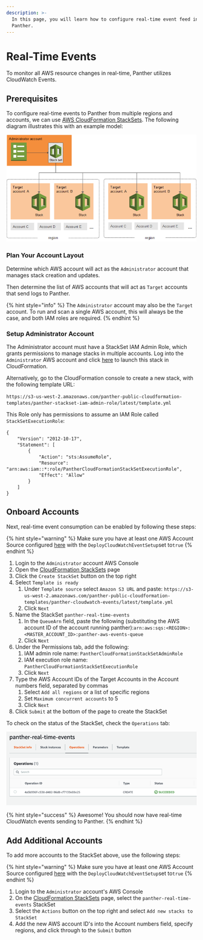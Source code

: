 ```yaml
---
description: >-
  In this page, you will learn how to configure real-time event feed into
  Panther.
---
```


# Real-Time Events

To monitor all AWS resource changes in real-time, Panther utilizes CloudWatch Events.

## Prerequisites

To configure real-time events to Panther from multiple regions and accounts, we can use [AWS CloudFormation StackSets](https://docs.aws.amazon.com/AWSCloudFormation/latest/UserGuide/what-is-cfnstacksets.html). The following diagram illustrates this with an example model:

![](../../.gitbook/assets/stack_set_conceptual_sv.png)

### Plan Your Account Layout

Determine which AWS account will act as the `Administrator` account that manages stack creation and updates.

Then determine the list of AWS accounts that will act as `Target` accounts that send logs to Panther.

{% hint style="info" %}
The `Administrator` account may also be the `Target` account. To run and scan a single AWS account, this will always be the case, and both IAM roles are required.
{% endhint %}

### Setup Administrator Account

The Administrator account must have a StackSet IAM Admin Role, which grants permissions to manage stacks in multiple accounts. Log into the `Administrator` AWS account and click [here](https://us-west-2.console.aws.amazon.com/cloudformation/home?region=us-west-2#/stacks/create/review?templateURL=https://s3-us-west-2.amazonaws.com/panther-public-cloudformation-templates/panther-stackset-iam-admin-role/latest/template.yml&stackName=panther-stackset-iam-admin-role) to launch this stack in CloudFormation.

Alternatively, go to the CloudFormation console to create a new stack, with the following template URL:

`https://s3-us-west-2.amazonaws.com/panther-public-cloudformation-templates/panther-stackset-iam-admin-role/latest/template.yml`

This Role only has permissions to assume an IAM Role called `StackSetExecutionRole`:

```text
{
    "Version": "2012-10-17",
    "Statement": [
        {
            "Action": "sts:AssumeRole",
            "Resource": "arn:aws:iam::*:role/PantherCloudFormationStackSetExecutionRole",
            "Effect": "Allow"
        }
    ]
}
```

## Onboard Accounts

Next, real-time event consumption can be enabled by following these steps:

{% hint style="warning" %}
Make sure you have at least one AWS Account Source configured [here](aws-compliance-setup.md) with the `DeployCloudWatchEventSetup`set to`true`
{% endhint %}

1. Login to the `Administrator` account AWS Console
2. Open the [CloudFormation StackSets](https://us-west-2.console.aws.amazon.com/cloudformation/home?region=us-west-2#/stacksets) page
3. Click the `Create StackSet` button on the top right
4. Select `Template is ready`
   1. Under `Template source` select `Amazon S3 URL` and paste: `https://s3-us-west-2.amazonaws.com/panther-public-cloudformation-templates/panther-cloudwatch-events/latest/template.yml`
   2. Click `Next`
5. Name the StackSet `panther-real-time-events`
   1. In the `QueueArn` field, paste the following \(substituting the AWS account ID of the account running panther\):`arn:aws:sqs:<REGION>:<MASTER_ACCOUNT_ID>:panther-aws-events-queue`
   2. Click `Next`
6. Under the Permissions tab, add the following:
   1. IAM admin role name: `PantherCloudFormationStackSetAdminRole`
   2. IAM execution role name: `PantherCloudFormationStackSetExecutionRole`
   3. Click `Next`
7. Type the AWS Account IDs of the Target Accounts in the Account numbers field, separated by commas
   1. Select `Add all regions` or a list of specific regions
   2. Set `Maximum concurrent accounts` to 5
   3. Click `Next`
8. Click `Submit` at the bottom of the page to create the StackSet

To check on the status of the StackSet, check the `Operations` tab:

![](../../.gitbook/assets/screen-shot-2020-01-21-at-4.51.31-pm.png)

{% hint style="success" %}
Awesome! You should now have real-time CloudWatch events sending to Panther.
{% endhint %}

## Add Additional Accounts

To add more accounts to the StackSet above, use the following steps:

{% hint style="warning" %}
Make sure you have at least one AWS Account Source configured [here](aws-compliance-setup.md) with the `DeployCloudWatchEventSetup`set to`true`
{% endhint %}

1. Login to the `Administrator` account's AWS Console
2. On the [CloudFormation StackSets](https://us-west-2.console.aws.amazon.com/cloudformation/home?region=us-west-2#/stacksets) page, select the `panther-real-time-events` StackSet
3. Select the `Actions` button on the top right and select `Add new stacks to StackSet`
4. Add the new AWS account ID's into the Account numbers field, specify regions, and click through to the `Submit` button
